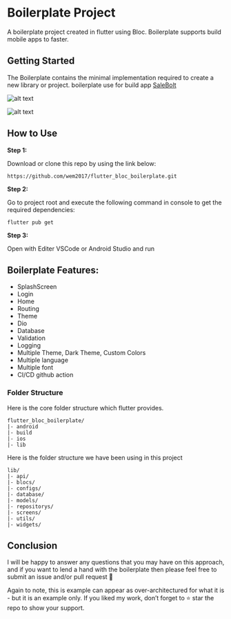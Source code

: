 # Boilerplate Project

A boilerplate project created in flutter using Bloc. Boilerplate supports build mobile apps to faster.

## Getting Started

The Boilerplate contains the minimal implementation required to create a new library or project. boilerplate use for build app [SaleBolt](https://apps.apple.com/us/app/salebolt-sales-tracke-r/id1526910309)

![alt text](https://github.com/wem2017/flutter_bloc_boilerplate/blob/master/screenshot/overview.png?raw=true)

![alt text](https://github.com/wem2017/flutter_bloc_boilerplate/blob/master/screenshot/qrcode.png?raw=true)

## How to Use

**Step 1:**

Download or clone this repo by using the link below:

```
https://github.com/wem2017/flutter_bloc_boilerplate.git
```

**Step 2:**

Go to project root and execute the following command in console to get the required dependencies:

```
flutter pub get
```

**Step 3:**

Open with Editer VSCode or Android Studio and run

## Boilerplate Features:

* SplashScreen
* Login
* Home
* Routing
* Theme
* Dio
* Database
* Validation
* Logging
* Multiple Theme, Dark Theme, Custom Colors
* Multiple language
* Multiple font
* CI/CD github action

### Folder Structure
Here is the core folder structure which flutter provides.

```
flutter_bloc_boilerplate/
|- android
|- build
|- ios
|- lib
```

Here is the folder structure we have been using in this project

```
lib/
|- api/
|- blocs/
|- configs/
|- database/
|- models/
|- repositorys/
|- screens/
|- utils/
|- widgets/
```

## Conclusion

I will be happy to answer any questions that you may have on this approach, and if you want to lend a hand with the boilerplate then please feel free to submit an issue and/or pull request 🙂

Again to note, this is example can appear as over-architectured for what it is - but it is an example only. If you liked my work, don’t forget to ⭐ star the repo to show your support.
